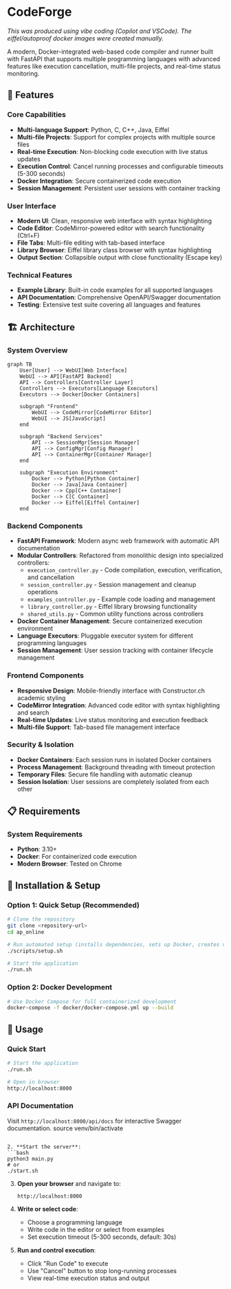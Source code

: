 # CodeForge

*This was produced using vibe coding (Copilot and VSCode). The eiffel/autoproof docker images were created manually.*

A modern, Docker-integrated web-based code compiler and runner built with FastAPI that supports multiple programming languages with advanced features like execution cancellation, multi-file projects, and real-time status monitoring.

## 🚀 Features

### Core Capabilities
- **Multi-language Support**: Python, C, C++, Java, Eiffel
- **Multi-file Projects**: Support for complex projects with multiple source files
- **Real-time Execution**: Non-blocking code execution with live status updates
- **Execution Control**: Cancel running processes and configurable timeouts (5-300 seconds)
- **Docker Integration**: Secure containerized code execution
- **Session Management**: Persistent user sessions with container tracking

### User Interface
- **Modern UI**: Clean, responsive web interface with syntax highlighting
- **Code Editor**: CodeMirror-powered editor with search functionality (Ctrl+F)
- **File Tabs**: Multi-file editing with tab-based interface
- **Library Browser**: Eiffel library class browser with syntax highlighting
- **Output Section**: Collapsible output with close functionality (Escape key)

### Technical Features
- **Example Library**: Built-in code examples for all supported languages
- **API Documentation**: Comprehensive OpenAPI/Swagger documentation
- **Testing**: Extensive test suite covering all languages and features

## 🏗️ Architecture

### System Overview

```mermaid
graph TB
    User[User] --> WebUI[Web Interface]
    WebUI --> API[FastAPI Backend]
    API --> Controllers[Controller Layer]
    Controllers --> Executors[Language Executors]
    Executors --> Docker[Docker Containers]
    
    subgraph "Frontend"
        WebUI --> CodeMirror[CodeMirror Editor]
        WebUI --> JS[JavaScript]
    end
    
    subgraph "Backend Services"
        API --> SessionMgr[Session Manager]
        API --> ConfigMgr[Config Manager]
        API --> ContainerMgr[Container Manager]
    end
    
    subgraph "Execution Environment"
        Docker --> Python[Python Container]
        Docker --> Java[Java Container]
        Docker --> Cpp[C++ Container]
        Docker --> C[C Container]
        Docker --> Eiffel[Eiffel Container]
    end
```

### Backend Components

- **FastAPI Framework**: Modern async web framework with automatic API documentation
- **Modular Controllers**: Refactored from monolithic design into specialized controllers:
  - `execution_controller.py` - Code compilation, execution, verification, and cancellation
  - `session_controller.py` - Session management and cleanup operations
  - `examples_controller.py` - Example code loading and management
  - `library_controller.py` - Eiffel library browsing functionality
  - `shared_utils.py` - Common utility functions across controllers
- **Docker Container Management**: Secure containerized execution environment
- **Language Executors**: Pluggable executor system for different programming languages
- **Session Management**: User session tracking with container lifecycle management

### Frontend Components

- **Responsive Design**: Mobile-friendly interface with Constructor.ch academic styling
- **CodeMirror Integration**: Advanced code editor with syntax highlighting and search
- **Real-time Updates**: Live status monitoring and execution feedback
- **Multi-file Support**: Tab-based file management interface

### Security & Isolation
- **Docker Containers**: Each session runs in isolated Docker containers
- **Process Management**: Background threading with timeout protection
- **Temporary Files**: Secure file handling with automatic cleanup
- **Session Isolation**: User sessions are completely isolated from each other

## 📋 Requirements

### System Requirements
- **Python**: 3.10+
- **Docker**: For containerized code execution
- **Modern Browser**: Tested on Chrome

## 🔧 Installation & Setup

### Option 1: Quick Setup (Recommended)

```bash
# Clone the repository
git clone <repository-url>
cd ap_online

# Run automated setup (installs dependencies, sets up Docker, creates venv)
./scripts/setup.sh

# Start the application
./run.sh
```

### Option 2: Docker Development

```bash
# Use Docker Compose for full containerized development
docker-compose -f docker/docker-compose.yml up --build
```

## 🚀 Usage

### Quick Start
```bash
# Start the application
./run.sh

# Open in browser
http://localhost:8000
```

### API Documentation

Visit `http://localhost:8000/api/docs` for interactive Swagger documentation.
   source venv/bin/activate
   ```

2. **Start the server**:
   ```bash
   python3 main.py
   # or
   ./start.sh
   ```

3. **Open your browser** and navigate to:
   ```
   http://localhost:8000
   ```

4. **Write or select code**:
   - Choose a programming language
   - Write code in the editor or select from examples
   - Set execution timeout (5-300 seconds, default: 30s)

5. **Run and control execution**:
   - Click "Run Code" to execute
   - Use "Cancel" button to stop long-running processes
   - View real-time execution status and output